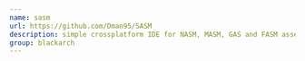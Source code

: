 ```yaml
---
name: sasm
url: https://github.com/Dman95/SASM
description: simple crossplatform IDE for NASM, MASM, GAS and FASM assembly languages. URL : https://github.com/Dman95/SASM Groups : blackarch blackarch-misc
group: blackarch
---
```

